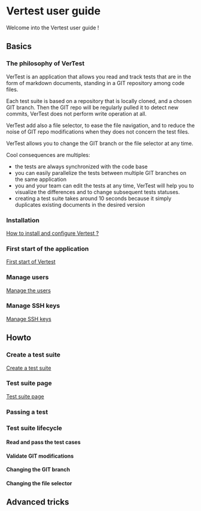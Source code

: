 # Vertest user guide

Welcome into the Vertest user guide !

## Basics

### The philosophy of VerTest

VerTest is an application that allows you read and track tests that are in the form
of markdown documents, standing in a GIT repository among code files.

Each test suite is based on a repository that is locally cloned, and a chosen GIT branch. Then the GIT repo
will be regularly pulled it to detect new commits, VerTest does not perform write operation at all.

VerTest add also a file selector, to ease the file navigation, and to reduce the noise of GIT repo
modifications when they does not concern the test files.

VerTest allows you to change the GIT branch or the file selector at any time.

Cool consequences are multiples:

* the tests are always synchronized with the code base
* you can easily parallelize the tests between multiple GIT branches on the same application
* you and your team can edit the tests at any time, VerTest will help you to visualize the 
  differences and to change subsequent tests statuses.
* creating a test suite takes around 10 seconds because it simply duplicates existing documents
  in the desired version

### Installation 

[How to install and configure Vertest ?](./installation.md)

### First start of the application

[First start of Vertest](./first-start.md)

### Manage users

[Manage the users](./manage-users.md)

### Manage SSH keys

[Manage SSH keys](./manage-ssh-keys.md)

## Howto

### Create a test suite

[Create a test suite](./create-test-suite.md)

### Test suite page

[Test suite page](./test-suite-page.md)

### Passing a test



### Test suite lifecycle

#### Read and pass the test cases

#### Validate GIT modifications

#### Changing the GIT branch

#### Changing the file selector

## Advanced tricks